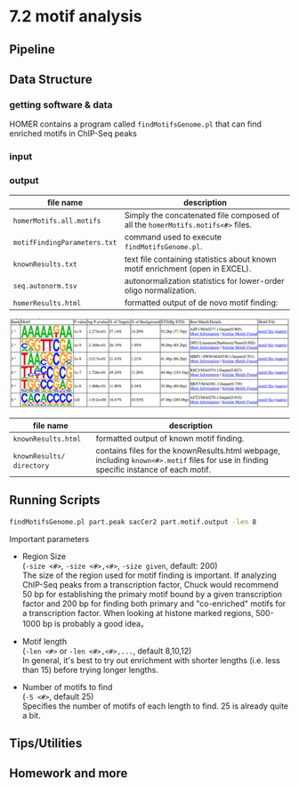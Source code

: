 
# 7.2 motif analysis

## Pipeline

## Data Structure

### getting software & data

HOMER contains a program called `findMotifsGenome.pl` that can find enriched motifs in ChIP-Seq peaks

### input

### output

| file name                    | description                                                                     |
|------------------------------|---------------------------------------------------------------------------------|
| `homerMotifs.all.motifs`     | Simply the concatenated file composed of all the `homerMotifs.motifs<#>` files. |
| `motifFindingParameters.txt` | command used to execute `findMotifsGenome.pl`.                                  |
| `knownResults.txt`           | text file containing statistics about known motif enrichment (open in EXCEL).   |
| `seq.autonorm.tsv`           | autonormalization statistics for lower-order oligo normalization.               |
| `homerResults.html`          | formatted output of de novo motif finding:                                      |


![](../.gitbook/assets/chipseq-motif-output.png)

| file name                 | description                                                                                                                            |
|---------------------------|----------------------------------------------------------------------------------------------------------------------------------------|
| `knownResults.html`       | formatted output of known motif finding.                                                                                               |
| `knownResults/ directory` | contains files for the knownResults.html webpage, including `known<#>.motif` files for use in finding specific instance of each motif. |


## Running Scripts

```bash
findMotifsGenome.pl part.peak sacCer2 part.motif.output -len 8
```

Important parameters


- Region Size  
  (`-size <#>`, `-size <#>,<#>`, `-size given`, default: 200)  
  The size of the region used for motif finding is important.  If analyzing 
      ChIP-Seq peaks from a transcription factor, Chuck would recommend 50 bp 
      for establishing the primary motif bound by a given transcription factor 
      and 200 bp for finding both primary and "co-enriched" motifs for a 
      transcription factor.  When looking at histone marked regions, 500-1000 bp
      is probably a good idea。

- Motif length  
  (`-len <#>` or `-len <#>,<#>,...`, default 8,10,12)   
  In general, it's best to try out enrichment with shorter lengths 
      (i.e. less than 15) before trying longer lengths.

- Number of motifs to find  
  (`-S <#>`, default 25)  
  Specifies the number of motifs of each length to find. 25 is already quite a bit.

## Tips/Utilities

## Homework and more





